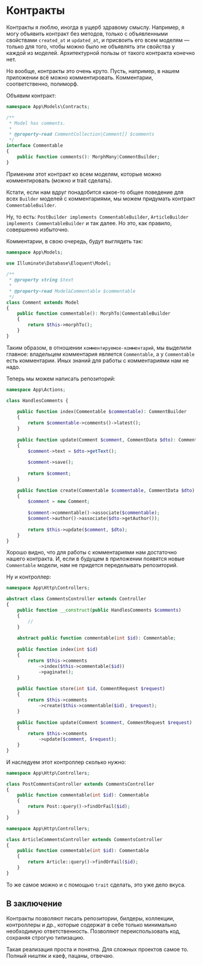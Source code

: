 # Контракты

Контракты я люблю, иногда в ущерб здравому смыслу. 
Например, я могу объявить контракт без методов, 
только с объявленными свойствами `created_at` и `updated_at`,
и присвоить его всем моделям — только для того, 
чтобы можно было не объявлять эти свойства у каждой из моделей.
Архитектурной пользы от такого контракта конечно нет.

Но вообще, контракты это очень круто. Пусть, например, в нашем приложении
всё можно комментировать. Комментарии, соответственно, полиморф.

Объявим контракт:

```php
namespace App\Models\Contracts;

/**
 * Model has comments.
 * 
 * @property-read CommentCollection|Comment[] $comments 
 */
interface Commentable 
{
    public function comments(): MorphMany|CommentBuilder;
}
```

Применим этот контракт ко всем моделям, которые можно комментировать (можно и trait сделать).

Кстати, если нам вдруг понадобится какое-то общее поведение для всех `Builder`
моделей с комментариями, мы можем придумать контракт `CommentableBuilder`.

Ну, то есть: `PostBuilder implements CommentableBuilder`,
`ArticleBuilder implements CommentableBuilder` и так далее.
Но это, как правило, совершенно избыточно.

Комментарии, в свою очередь, будут выглядеть так:

```php
namespace App\Models;
 
use Illuminate\Database\Eloquent\Model;

/**
 * @property string $text
 * 
 * @property-read Model&Commentable $commentable 
 */
class Comment extends Model
{
    public function commentable(): MorphTo|CommentableBuilder
    {
        return $this->morphTo();
    }
}
```

Таким образом, в отношении `комментируемое-комментарий`, мы выделили главное:
владельцем комментария является `Commentable`, а у `Commentable` есть комментарии.
Иных знаний для работы с комментариями нам не надо.

Теперь мы можем написать репозиторий:

```php
namespace App\Actions;

class HandlesComments {
    
    public function index(Commentable $commentable): CommentBuilder 
    {
        return $commentable->comments()->latest();
    }
    
    public function update(Comment $comment, CommentData $dto): Comment 
    {
        $comment->text = $dto->getText();
        
        $comment->save();
        
        return $comment;
    }
    
    public function create(Commentable $commentable, CommentData $dto): Comment 
    {
        $comment = new Comment;
        
        $comment->commentable()->associate($commentable);
        $comment->author()->associate($dto->getAuthor());
    
        return $this->update($comment, $dto);
    }
}
```

Хорошо видно, что для работы с комментариями нам достаточно нашего контракта.
И, если в будущем в приложении появятся новые `Commentable` модели, 
нам не придется переделывать репозиторий.  

Ну и контроллер:

```php
namespace App\Http\Controllers;

abstract class CommentsController extends Controller
{
    public function __construct(public HandlesComments $comments) 
    {
        //
    }
    
    abstract public function commentable(int $id): Commentable;
    
    public function index(int $id) 
    {
        return $this->comments
            ->index($this->commentable($id))
            ->paginate();
    }
    
    public function store(int $id, CommentRequest $request) 
    {
        return $this->comments
            ->create($this->commentable($id), $request);
    }
    
    public function update(Comment $comment, CommentRequest $request) 
    {
        return $this->comments
            ->update($comment, $request);
    }
}
```

И наследуем этот контроллер сколько нужно:

```php
namespace App\Http\Controllers;

class PostCommentsController extends CommentsController
{
    public function commentable(int $id): Commentable
    {
        return Post::query()->findOrFail($id);
    }
}
```

```php
namespace App\Http\Controllers;

class ArticleCommentsController extends CommentsController
{
    public function commentable(int $id): Commentable
    {
        return Article::query()->findOrFail($id);
    }
}
```

То же самое можно и с помощью `trait` сделать, это уже дело вкуса.

## В заключение

Контракты позволяют писать репозитории, билдеры, коллекции, контроллеры и др.,
которые содержат в себе только минимально необходимую ответственность.
Позволяют переиспользовать код, сохраняя строгую типизацию.

Такая реализация проста и понятна. Для сложных проектов самое то. 
Полный ништяк и каеф, пацаны, отвечаю.